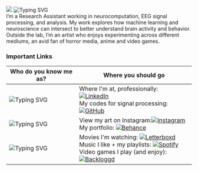 <img src="https://capsule-render.vercel.app/api?type=waving&color=00D735&height=100&section=header"/>
<img src="https://readme-typing-svg.demolab.com?font=Fira+Code&weight=600&size=18&duration=3000&pause=1000&color=00D735&center=true&vCenter=true&width=200&lines=Hi%2C+I+am+Manahil%21" alt="Typing SVG" /><br>
I’m a Research Assistant working in neurocomputation, EEG signal processing, and analysis. My work explores how machine learning and neuroscience can intersect to better understand brain activity and behavior. Outside the lab, I’m an artist who enjoys experimenting across different mediums, an avid fan of horror media, anime and video games.

### Important Links
|Who do you know me as?| Where you should go|
|----------|------------------|
|<img src="https://readme-typing-svg.demolab.com?font=Fira+Code&weight=600&size=18&duration=3000&pause=1000&color=00BFFF&center=true&vCenter=true&width=180&lines=A+Researcher" alt="Typing SVG" />|Where I'm at, professionally: [![LinkedIn](https://img.shields.io/badge/LinkedIn-%2300BFFF.svg?&logo=linkedin&logoColor=white)](https://www.linkedin.com/in/manahil-mustafa-khan)<br>My codes for signal processing: [![GitHub](https://img.shields.io/badge/GitHub-%2300BFFF.svg?&logo=github&logoColor=white)](https://github.com/manahilmk)|
|<img src="https://readme-typing-svg.demolab.com?font=Fira+Code&weight=600&size=18&duration=3000&pause=1000&color=E4405F&center=true&vCenter=true&width=180&lines=An+Artist" alt="Typing SVG" />| View my art on Instagram:[![Instagram](https://img.shields.io/badge/Instagram-%23E4405F.svg?&logo=instagram&logoColor=white)](https://instagram.com/manahilmk00)<br> My portfolio: [![Behance](https://img.shields.io/badge/Behance-%23E4405F.svg?&logo=behance&logoColor=white)](https://behance.net/)|
|<img src="https://readme-typing-svg.demolab.com?font=Fira+Code&weight=600&size=18&duration=3000&pause=1000&color=00D735&center=true&vCenter=true&width=200&lines=Just+A+Person" alt="Typing SVG" />|Movies I'm watching: [![Letterboxd](https://img.shields.io/badge/Letterboxd-00D735.svg?&logo=letterboxd&logoColor=white)](https://letterboxd.com/thesonofapeach/)<br>Music I like + my playlists: [![Spotify](https://img.shields.io/badge/Spotify-%2300D735.svg?&logo=spotify&logoColor=white)](https://open.spotify.com/user/wwp6p2xfltuvhti7kh2oow30k?si=rqHY6MS4Q7ioO_dF4mvSzQ)<br> Video games I play (and enjoy): [![Backloggd](https://img.shields.io/badge/Backloggd-00D735.svg?&logo=steamdeck&logoColor=white)](https://backloggd.com/u/manahilmk/)



